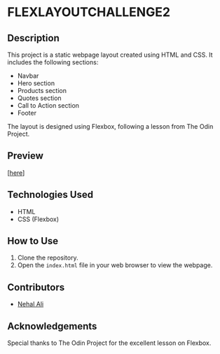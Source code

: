 # FLEXLAYOUTCHALLENGE2

## Description

This project is a static webpage layout created using HTML and CSS. It includes the following sections:

- Navbar
- Hero section
- Products section
- Quotes section
- Call to Action section
- Footer

The layout is designed using Flexbox, following a lesson from The Odin Project.

## Preview

[[here](https://nehalali110.github.io/FlexLayout2/)]

## Technologies Used

- HTML
- CSS (Flexbox)

## How to Use

1. Clone the repository.
2. Open the `index.html` file in your web browser to view the webpage.

## Contributors

- [Nehal Ali](https://github.com/nehalali110)

## Acknowledgements

Special thanks to The Odin Project for the excellent lesson on Flexbox.
